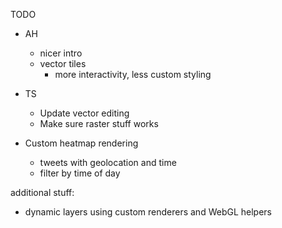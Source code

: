 
TODO

 * AH
   * nicer intro
   * vector tiles
     * more interactivity, less custom styling

 * TS
   * Update vector editing
   * Make sure raster stuff works

 * Custom heatmap rendering
   * tweets with geolocation and time
   * filter by time of day

additional stuff:
 * dynamic layers using custom renderers and WebGL helpers
